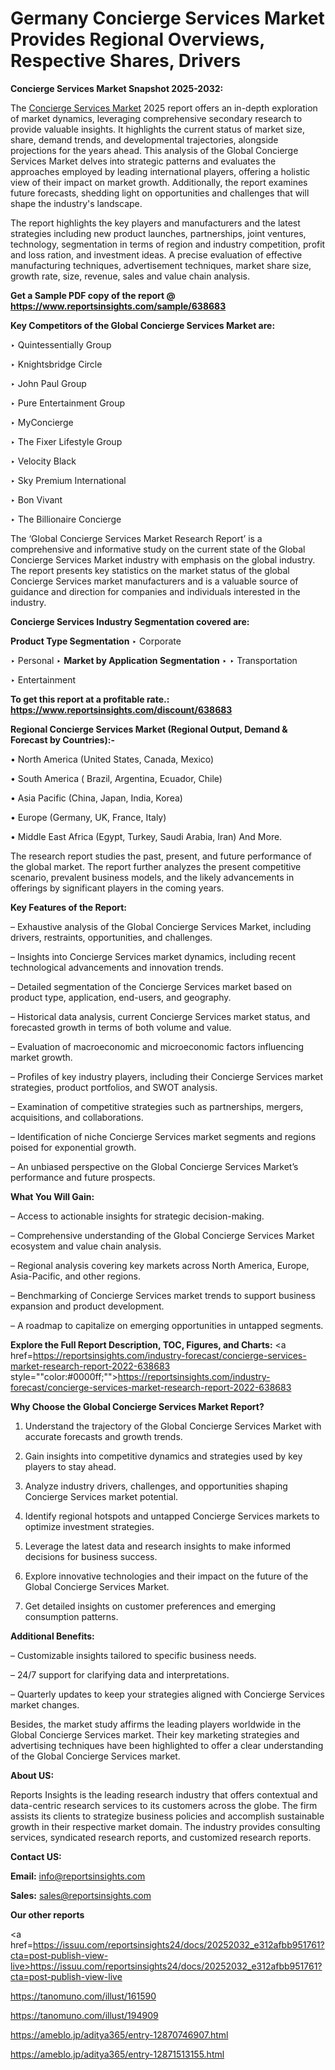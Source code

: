 # Germany Concierge Services Market Provides Regional Overviews, Respective Shares, Drivers

<strong>Concierge Services Market Snapshot 2025-2032:</strong>

The <a href=https://www.reportsinsights.com/sample/638683>Concierge Services Market</a> 2025 report offers an in-depth exploration of market dynamics, leveraging comprehensive secondary research to provide valuable insights. It highlights the current status of market size, share, demand trends, and developmental trajectories, alongside projections for the years ahead. This analysis of the Global Concierge Services Market delves into strategic patterns and evaluates the approaches employed by leading international players, offering a holistic view of their impact on market growth. Additionally, the report examines future forecasts, shedding light on opportunities and challenges that will shape the industry's landscape.

The report highlights the key players and manufacturers and the latest strategies including new product launches, partnerships, joint ventures, technology, segmentation in terms of region and industry competition, profit and loss ration, and investment ideas. A precise evaluation of effective manufacturing techniques, advertisement techniques, market share size, growth rate, size, revenue, sales and value chain analysis.

<strong>Get a Sample PDF copy of the report @ <a href=https://www.reportsinsights.com/sample/638683 style=color:#0000ff;>https://www.reportsinsights.com/sample/638683</a></strong>

<strong>Key Competitors of the Global Concierge Services Market are:</strong>

‣ Quintessentially Group

‣ Knightsbridge Circle

‣ John Paul Group

‣ Pure Entertainment Group

‣ MyConcierge

‣ The Fixer Lifestyle Group

‣ Velocity Black

‣ Sky Premium International

‣ Bon Vivant

‣ The Billionaire Concierge

The ‘Global Concierge Services Market Research Report’ is a comprehensive and informative study on the current state of the Global Concierge Services Market industry with emphasis on the global industry. The report presents key statistics on the market status of the global Concierge Services market manufacturers and is a valuable source of guidance and direction for companies and individuals interested in the industry.

<strong>Concierge Services Industry Segmentation covered are:</strong>

<strong>Product Type Segmentation</strong>
‣
Corporate

‣ Personal
‣ 
<strong>Market by Application Segmentation</strong>
‣
‣  Transportation

‣ Entertainment

<strong>To get this report at a profitable rate.: <a href=https://www.reportsinsights.com/discount/638683 style=color:#0000ff;>https://www.reportsinsights.com/discount/638683</a></strong>

<strong>Regional Concierge Services Market (Regional Output, Demand &amp; Forecast by Countries):-</strong>

• North America (United States, Canada, Mexico)

• South America ( Brazil, Argentina, Ecuador, Chile)

• Asia Pacific (China, Japan, India, Korea)

• Europe (Germany, UK, France, Italy)

• Middle East Africa (Egypt, Turkey, Saudi Arabia, Iran) And More.

The research report studies the past, present, and future performance of the global market. The report further analyzes the present competitive scenario, prevalent business models, and the likely advancements in offerings by significant players in the coming years.

<strong>Key Features of the Report:</strong>

– Exhaustive analysis of the Global Concierge Services Market, including drivers, restraints, opportunities, and challenges.

– Insights into Concierge Services market dynamics, including recent technological advancements and innovation trends.

– Detailed segmentation of the Concierge Services market based on product type, application, end-users, and geography.

– Historical data analysis, current Concierge Services market status, and forecasted growth in terms of both volume and value.

– Evaluation of macroeconomic and microeconomic factors influencing market growth.

– Profiles of key industry players, including their Concierge Services market strategies, product portfolios, and SWOT analysis.

– Examination of competitive strategies such as partnerships, mergers, acquisitions, and collaborations.

– Identification of niche Concierge Services market segments and regions poised for exponential growth.

– An unbiased perspective on the Global Concierge Services Market’s performance and future prospects.

<strong>What You Will Gain:</strong>

– Access to actionable insights for strategic decision-making.

– Comprehensive understanding of the Global Concierge Services Market ecosystem and value chain analysis.

– Regional analysis covering key markets across North America, Europe, Asia-Pacific, and other regions.

– Benchmarking of Concierge Services market trends to support business expansion and product development.

– A roadmap to capitalize on emerging opportunities in untapped segments.

<strong>Explore the Full Report Description, TOC, Figures, and Charts:</strong>
<a href=https://reportsinsights.com/industry-forecast/concierge-services-market-research-report-2022-638683 style=""color:#0000ff;"">https://reportsinsights.com/industry-forecast/concierge-services-market-research-report-2022-638683</a>

<strong>Why Choose the Global Concierge Services Market Report?</strong>

1. Understand the trajectory of the Global Concierge Services Market with accurate forecasts and growth trends.

2. Gain insights into competitive dynamics and strategies used by key players to stay ahead.

3. Analyze industry drivers, challenges, and opportunities shaping Concierge Services market potential.

4. Identify regional hotspots and untapped Concierge Services markets to optimize investment strategies.

5. Leverage the latest data and research insights to make informed decisions for business success.

6. Explore innovative technologies and their impact on the future of the Global Concierge Services Market.

7. Get detailed insights on customer preferences and emerging consumption patterns.

<strong>Additional Benefits:</strong>

– Customizable insights tailored to specific business needs.

– 24/7 support for clarifying data and interpretations.

– Quarterly updates to keep your strategies aligned with Concierge Services market changes.

Besides, the market study affirms the leading players worldwide in the Global Concierge Services market. Their key marketing strategies and advertising techniques have been highlighted to offer a clear understanding of the Global Concierge Services market.

<strong><strong>About US</strong>:</strong>

Reports Insights is the leading research industry that offers contextual and data-centric research services to its customers across the globe. The firm assists its clients to strategize business policies and accomplish sustainable growth in their respective market domain. The industry provides consulting services, syndicated research reports, and customized research reports.

<strong>Contact US:</strong>

<p class=><b>Email:</b> <a href=mailto:info@reportsinsights.com>info@reportsinsights.com</a></p>
<p class=><b>Sales:</b> <a href=mailto:sales@reportsinsights.com>sales@reportsinsights.com</a></p>

<strong>Our other reports</strong>

<a href=https://issuu.com/reportsinsights24/docs/20252032_e312afbb951761?cta=post-publish-view-live>https://issuu.com/reportsinsights24/docs/20252032_e312afbb951761?cta=post-publish-view-live</a>

<a href=https://tanomuno.com/illust/161590>https://tanomuno.com/illust/161590</a>

<a href=https://tanomuno.com/illust/194909>https://tanomuno.com/illust/194909</a>

<a href=https://ameblo.jp/aditya365/entry-12870746907.html>https://ameblo.jp/aditya365/entry-12870746907.html</a>

<a href=https://ameblo.jp/aditya365/entry-12871513155.html>https://ameblo.jp/aditya365/entry-12871513155.html</a>
